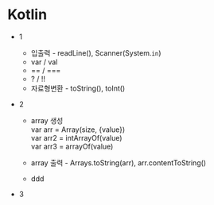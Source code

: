 # Kotlin

* 1
  * 입출력 - readLine(), Scanner(System.`in`)
  * var / val
  * == / ===
  * ? / !!
  * 자료형변환 - toString(), toInt()

* 2
  * array 생성<br>
              var arr = Array(size, {value})<br>
              var arr2 = intArrayOf(value)<br>
              var arr3 = arrayOf<type>(value)<br>
 
  * array 출력 - Arrays.toString(arr), arr.contentToString()
  * ddd
* 3

